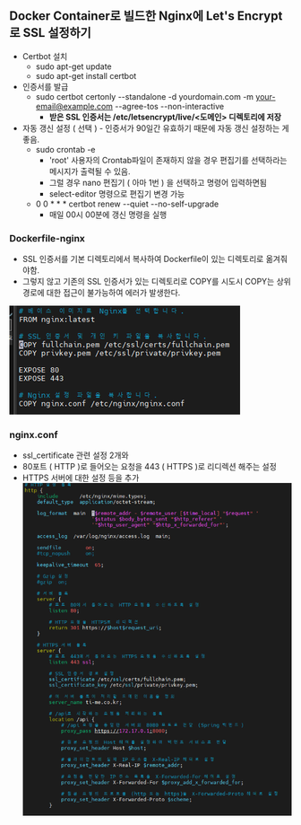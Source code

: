 ## Docker Container로 빌드한 Nginx에 Let's Encrypt로 SSL 설정하기





- Certbot 설치
  - sudo apt-get update
  - sudo apt-get install certbot
- 인증서를 발급
  - sudo certbot certonly --standalone -d yourdomain.com -m your-email@example.com --agree-tos --non-interactive
    - **받은 SSL 인증서는  /etc/letsencrypt/live/<도메인> 디렉토리에 저장** 
- 자동 갱신 설정 ( 선택 ) - 인증서가 90일간 유효하기 때문에 자동 갱신 설정하는 게좋음.
  - sudo crontab -e
    - 'root' 사용자의 Crontab파일이 존재하지 않을 경우 편집기를 선택하라는 메시지가 출력될 수 있음.
    - 그럴 경우 nano 편집기 ( 아마 1번 ) 을 선택하고 명령어 입력하면됨
    - select-editor 명령으로 편집기 변경 가능
  - 0 0 * * * certbot renew --quiet --no-self-upgrade
    - 매일 00시 00분에 갱신 명령을 실행


### Dockerfile-nginx
- SSL 인증서를 기본 디렉토리에서 복사하여 Dockerfile이 있는 디렉토리로 옮겨줘야함.
- 그렇지 않고 기존의 SSL 인증서가 있는 디렉토리로 COPY를 시도시 
COPY는 상위 경로에 대한 접근이 불가능하여 에러가 발생한다.

![docker_nginx_img.png](..%2Fimg%2Fdocker_nginx_img.png)



### nginx.conf
- ssl_certificate 관련 설정 2개와
- 80포트 ( HTTP )로 들어오는 요청을 443 ( HTTPS )로 리디렉션 해주는 설정
- HTTPS 서버에 대한 설정 등을 추가
![docker_nginx_conf.png](..%2Fimg%2Fdocker_nginx_conf.png)